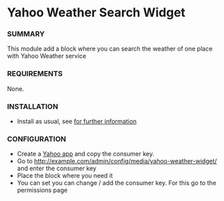 Yahoo Weather Search Widget
===========================


### SUMMARY ###

This module add a block where you can search the weather of one place with 
Yahoo Weather service

### REQUIREMENTS ###

None.


### INSTALLATION ###

* Install as usual, see [for further information](http://drupal.org/node/70151)

### CONFIGURATION ###

* Create a [Yahoo app](https://developer.yahoo.com/wsregapp/) and copy the 
consumer key.
* Go to http://example.com/admin/config/media/yahoo-weather-widget/ and enter 
the consumer key
* Place the block where you need it
* You can set you can change / add the consumer key. For this go to the 
permissions page
